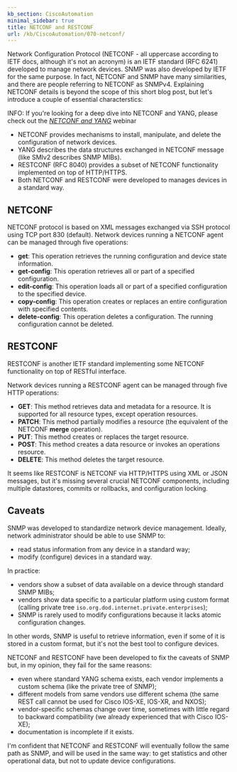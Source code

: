 ```yaml
---
kb_section: CiscoAutomation
minimal_sidebar: true
title: NETCONF and RESTCONF
url: /kb/CiscoAutomation/070-netconf/
---
```

Network Configuration Protocol (NETCONF - all uppercase according to IETF docs, although it's not an acronym) is an IETF standard (RFC 6241) developed to manage network devices. SNMP was also developed by IETF for the same purpose. In fact, NETCONF and SNMP have many similarities, and there are people referring to NETCONF as SNMPv4. Explaining NETCONF details is beyond the scope of this short blog post, but let's introduce a couple of essential characterstics:

INFO: If you're looking for a deep dive into NETCONF and YANG, please check out the *[NETCONF and YANG](https://www.ipspace.net/NETCONF_and_YANG)* webinar

* NETCONF provides mechanisms to install, manipulate, and delete the configuration of network devices.
* YANG describes the data structures exchanged in NETCONF message (like SMIv2 describes SNMP MIBs).
* RESTCONF (RFC 8040) provides a subset of NETCONF functionality implemented on top of HTTP/HTTPS.
* Both NETCONF and RESTCONF were developed to manages devices in a standard way.

## NETCONF

NETCONF protocol is based on XML messages exchanged via SSH protocol using TCP port 830 (default). Network devices running a NETCONF agent can be managed through five operations:

* **get**: This operation retrieves the running configuration and device state information.
* **get-config**: This operation retrieves all or part of a specified configuration.
* **edit-config**: This operation loads all or part of a specified configuration to the specified device.
* **copy-config**: This operation creates or replaces an entire configuration with specified contents.
* **delete-config**: This operation deletes a configuration. The running configuration cannot be deleted.

## RESTCONF

RESTCONF is another IETF standard implementing some NETCONF functionality on top of RESTful interface.

Network devices running a RESTCONF agent can be managed through five HTTP operations:

* **GET**: This method retrieves data and metadata for a resource. It is supported for all resource types, except operation resources.
* **PATCH**: This method partially modifies a resource (the equivalent of the NETCONF **merge** operation).
* **PUT**: This method creates or replaces the target resource.
* **POST**: This method creates a data resource or invokes an operations resource.
* **DELETE**: This method deletes the target resource.

It seems like RESTCONF is NETCONF via HTTP/HTTPS using XML or JSON messages, but it's missing several crucial NETCONF components, including multiple datastores, commits or rollbacks, and configuration locking.

## Caveats

SNMP was developed to standardize network device management. Ideally, network administrator should be able to use SNMP to:

* read status information from any device in a standard way;
* modify (configure) devices in a standard way.

In practice:

* vendors show a subset of data available on a device through standard SNMP MIBs;
* vendors show data specific to a particular platform using custom format (calling private tree `iso.org.dod.internet.private.enterprises`);
* SNMP is rarely used to modify configurations because it lacks atomic configuration changes.

In other words, SNMP is useful to retrieve information, even if some of it is stored in a custom format, but it's not the best tool to configure devices.

NETCONF and RESTCONF have been developed to fix the caveats of SNMP but, in my opinion, they fail for the same reasons:

* even where standard YANG schema exists, each vendor implements a custom schema (like the private tree of SNMP);
* different models from same vendors use different schema (the same REST call cannot be used for Cisco IOS-XE, IOS-XR, and NXOS);
* vendor-specific schemas change over time, sometimes with little regard to backward compatibility (we already experienced that with Cisco IOS-XE);
* documentation is incomplete if it exists.

I'm confident that NETCONF and RESTCONF will eventually follow the same path as SNMP, and will be used in the same way: to get statistics and other operational data, but not to update device configurations.

